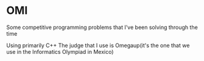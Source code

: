 # OMI

Some competitive programming problems that I've been solving through the time


Using primarily C++
The judge that I use is Omegaup(it's the one that we use in the Informatics Olympiad in Mexico)
